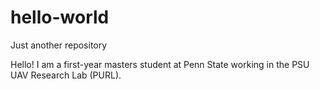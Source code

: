 # hello-world
Just another repository

Hello! I am a first-year masters student at Penn State working in the PSU UAV Research Lab (PURL).
